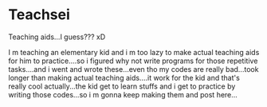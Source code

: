 # Teachsei
Teaching aids...I guess??? xD

I m teaching an elementary kid and i m too lazy to make actual teaching aids for him to practice....so i figured why not write programs for those 
repetitive tasks....and i went and wrote these...even tho my codes are really bad...took longer than making actual teaching aids....it work for the kid 
and that's really cool actually...the kid get to learn stuffs and i get to practice by writing those codes...so i m gonna keep making them and post here...
